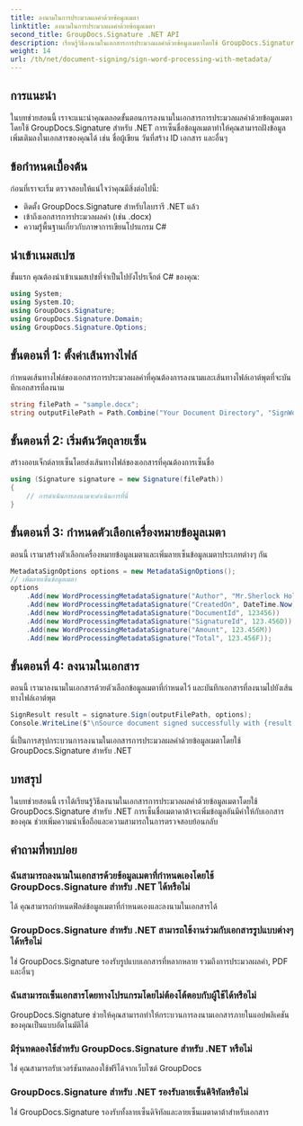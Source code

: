 ```yaml
---
title: ลงนามในการประมวลผลคำด้วยข้อมูลเมตา
linktitle: ลงนามในการประมวลผลคำด้วยข้อมูลเมตา
second_title: GroupDocs.Signature .NET API
description: เรียนรู้วิธีลงนามในเอกสารการประมวลผลคำด้วยข้อมูลเมตาโดยใช้ GroupDocs.Signature สำหรับ .NET ปรับปรุงความถูกต้องและการตรวจสอบย้อนกลับของเอกสาร
weight: 14
url: /th/net/document-signing/sign-word-processing-with-metadata/
---
```

## การแนะนำ
ในบทช่วยสอนนี้ เราจะแนะนำคุณตลอดขั้นตอนการลงนามในเอกสารการประมวลผลคำด้วยข้อมูลเมตาโดยใช้ GroupDocs.Signature สำหรับ .NET การเซ็นชื่อข้อมูลเมตาทำให้คุณสามารถฝังข้อมูลเพิ่มเติมลงในเอกสารของคุณได้ เช่น ชื่อผู้เขียน วันที่สร้าง ID เอกสาร และอื่นๆ
## ข้อกำหนดเบื้องต้น
ก่อนที่เราจะเริ่ม ตรวจสอบให้แน่ใจว่าคุณมีสิ่งต่อไปนี้:
- ติดตั้ง GroupDocs.Signature สำหรับไลบรารี .NET แล้ว
- เข้าถึงเอกสารการประมวลผลคำ (เช่น .docx)
- ความรู้พื้นฐานเกี่ยวกับภาษาการเขียนโปรแกรม C#

## นำเข้าเนมสเปซ
ขั้นแรก คุณต้องนำเข้าเนมสเปซที่จำเป็นไปยังโปรเจ็กต์ C# ของคุณ:
```csharp
using System;
using System.IO;
using GroupDocs.Signature;
using GroupDocs.Signature.Domain;
using GroupDocs.Signature.Options;
```
## ขั้นตอนที่ 1: ตั้งค่าเส้นทางไฟล์
กำหนดเส้นทางไฟล์ของเอกสารการประมวลผลคำที่คุณต้องการลงนามและเส้นทางไฟล์เอาต์พุตที่จะบันทึกเอกสารที่ลงนาม
```csharp
string filePath = "sample.docx";
string outputFilePath = Path.Combine("Your Document Directory", "SignWordProcessingWithMetadata", "SignedWithMetadata.docx");
```
## ขั้นตอนที่ 2: เริ่มต้นวัตถุลายเซ็น
สร้างออบเจ็กต์ลายเซ็นโดยส่งเส้นทางไฟล์ของเอกสารที่คุณต้องการเซ็นชื่อ
```csharp
using (Signature signature = new Signature(filePath))
{
    // การดำเนินการลงนามจะดำเนินการที่นี่
}
```
## ขั้นตอนที่ 3: กำหนดตัวเลือกเครื่องหมายข้อมูลเมตา
ตอนนี้ เรามาสร้างตัวเลือกเครื่องหมายข้อมูลเมตาและเพิ่มลายเซ็นข้อมูลเมตาประเภทต่างๆ กัน
```csharp
MetadataSignOptions options = new MetadataSignOptions();
// เพิ่มลายเซ็นข้อมูลเมตา
options
    .Add(new WordProcessingMetadataSignature("Author", "Mr.Sherlock Holmes")) // ค่าสตริง
    .Add(new WordProcessingMetadataSignature("CreatedOn", DateTime.Now))      // ค่าวันที่และเวลา
    .Add(new WordProcessingMetadataSignature("DocumentId", 123456))           // ค่าจำนวนเต็ม
    .Add(new WordProcessingMetadataSignature("SignatureId", 123.456D))        // ค่าสองเท่า
    .Add(new WordProcessingMetadataSignature("Amount", 123.456M))             // ค่าทศนิยม
    .Add(new WordProcessingMetadataSignature("Total", 123.456F));             // มูลค่าลอยตัว
```
## ขั้นตอนที่ 4: ลงนามในเอกสาร
ตอนนี้ เรามาลงนามในเอกสารด้วยตัวเลือกข้อมูลเมตาที่กำหนดไว้ และบันทึกเอกสารที่ลงนามไปยังเส้นทางไฟล์เอาต์พุต
```csharp
SignResult result = signature.Sign(outputFilePath, options);
Console.WriteLine($"\nSource document signed successfully with {result.Succeeded.Count} signature(s).\nFile saved at {outputFilePath}.");
```
นี่เป็นการสรุปกระบวนการลงนามในเอกสารการประมวลผลคำด้วยข้อมูลเมตาโดยใช้ GroupDocs.Signature สำหรับ .NET

## บทสรุป
ในบทช่วยสอนนี้ เราได้เรียนรู้วิธีลงนามในเอกสารการประมวลผลคำด้วยข้อมูลเมตาโดยใช้ GroupDocs.Signature สำหรับ .NET การเซ็นชื่อเมตาดาต้าจะเพิ่มข้อมูลอันมีค่าให้กับเอกสารของคุณ ช่วยเพิ่มความน่าเชื่อถือและความสามารถในการตรวจสอบย้อนกลับ
## คำถามที่พบบ่อย
### ฉันสามารถลงนามในเอกสารด้วยข้อมูลเมตาที่กำหนดเองโดยใช้ GroupDocs.Signature สำหรับ .NET ได้หรือไม่
ได้ คุณสามารถกำหนดฟิลด์ข้อมูลเมตาที่กำหนดเองและลงนามในเอกสารได้
### GroupDocs.Signature สำหรับ .NET สามารถใช้งานร่วมกับเอกสารรูปแบบต่างๆ ได้หรือไม่
ใช่ GroupDocs.Signature รองรับรูปแบบเอกสารที่หลากหลาย รวมถึงการประมวลผลคำ, PDF และอื่นๆ
### ฉันสามารถเซ็นเอกสารโดยทางโปรแกรมโดยไม่ต้องโต้ตอบกับผู้ใช้ได้หรือไม่
GroupDocs.Signature ช่วยให้คุณสามารถทำให้กระบวนการลงนามเอกสารภายในแอปพลิเคชันของคุณเป็นแบบอัตโนมัติได้
### มีรุ่นทดลองใช้สำหรับ GroupDocs.Signature สำหรับ .NET หรือไม่
ใช่ คุณสามารถรับเวอร์ชันทดลองใช้ฟรีได้จากเว็บไซต์ GroupDocs
### GroupDocs.Signature สำหรับ .NET รองรับลายเซ็นดิจิทัลหรือไม่
ใช่ GroupDocs.Signature รองรับทั้งลายเซ็นดิจิทัลและลายเซ็นเมตาดาต้าสำหรับเอกสาร